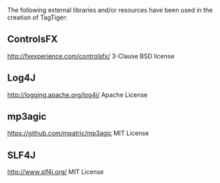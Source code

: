 The following external libraries and/or resources have been used in the creation
of TagTiger:

ControlsFX
----------
http://fxexperience.com/controlsfx/
3-Clause BSD license

Log4J
-----
http://logging.apache.org/log4j/
Apache License

mp3agic
-------
https://github.com/mpatric/mp3agic
MIT License

SLF4J
-----
http://www.slf4j.org/
MIT License